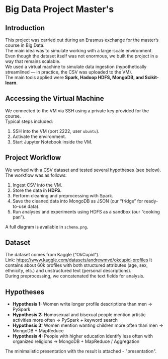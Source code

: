 # Big Data Project Master's

## Introduction
This project was carried out during an Erasmus exchange for the master’s course in Big Data.  
The main idea was to simulate working with a large-scale environment. Even though the dataset itself was not enormous, we built the project in a way that remains scalable.  
We used a virtual machine to simulate data ingestion (hypothetically streamlined — in practice, the CSV was uploaded to the VM).  
The main tools applied were **Spark, Hadoop HDFS, MongoDB, and Scikit-learn**.

## Accessing the Virtual Machine
We connected to the VM via SSH using a private key provided for the course.  
Typical steps included:
1. SSH into the VM (port 2222, user `ubuntu`).  
2. Activate the environment.  
3. Start Jupyter Notebook inside the VM.  

## Project Workflow
We worked with a CSV dataset and tested several hypotheses (see below).  
The workflow was as follows:
1. Ingest CSV into the VM.  
2. Store the data in **HDFS**.  
3. Perform cleaning and preprocessing with Spark.  
4. Save the cleaned data into MongoDB as JSON (our “fridge” for ready-to-use data).  
5. Run analyses and experiments using HDFS as a sandbox (our “cooking pan”).  

A full diagram is available in `schema.png`.

## Dataset
The dataset comes from Kaggle (“OkCupid”).  
Link: https://www.kaggle.com/datasets/andrewmvd/okcupid-profiles
It contains about 60k profiles with both structured attributes (age, sex, ethnicity, etc.) and unstructured text (personal descriptions).  
During preprocessing, we concatenated the text fields for analysis.

## Hypotheses
- **Hypothesis 1:** Women write longer profile descriptions than men → PySpark  
- **Hypothesis 2:** Homosexual and bisexual people mention artistic activities more often → PySpark + keyword search  
- **Hypothesis 3:** Women mention wanting children more often than men → MongoDB + MapReduce  
- **Hypothesis 4:** People with higher education identify less often with organized religions → MongoDB + MapReduce / Aggregation  

The minimalistic presentation with the result is attached - "presentation".